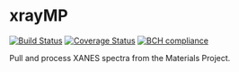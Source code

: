 # xrayMP

[![Build Status](https://travis-ci.org/x94carbone/xrayMP.svg?branch=master)](https://travis-ci.org/x94carbone/xrayMP)
[![Coverage Status](https://coveralls.io/repos/github/x94carbone/xrayMP/badge.svg?branch=master)](https://coveralls.io/github/x94carbone/xrayMP?branch=master)
[![BCH compliance](https://bettercodehub.com/edge/badge/x94carbone/xrayMP?branch=master)](https://bettercodehub.com/)

Pull and process XANES spectra from the Materials Project.

